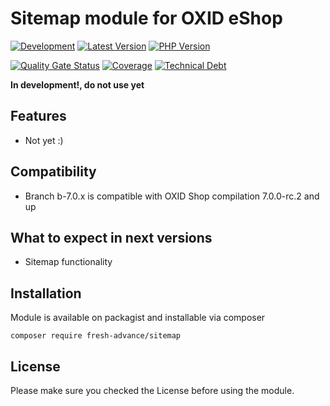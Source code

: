 # Sitemap module for OXID eShop

[![Development](https://github.com/Fresh-Advance/Sitemap/actions/workflows/development.yml/badge.svg?branch=b-7.0.x)](https://github.com/Fresh-Advance/Sitemap/actions/workflows/development.yml)
[![Latest Version](https://img.shields.io/packagist/v/Fresh-Advance/Sitemap?logo=composer&label=latest&include_prereleases&color=orange)](https://packagist.org/packages/Fresh-Advance/Sitemap)
[![PHP Version](https://img.shields.io/packagist/php-v/Fresh-Advance/Sitemap)](https://github.com/Fresh-Advance/Sitemap)

[![Quality Gate Status](https://sonarcloud.io/api/project_badges/measure?project=Fresh-Advance_Sitemap&metric=alert_status)](https://sonarcloud.io/dashboard?id=Fresh-Advance_Sitemap)
[![Coverage](https://sonarcloud.io/api/project_badges/measure?project=Fresh-Advance_Sitemap&metric=coverage)](https://sonarcloud.io/dashboard?id=Fresh-Advance_Sitemap)
[![Technical Debt](https://sonarcloud.io/api/project_badges/measure?project=Fresh-Advance_Sitemap&metric=sqale_index)](https://sonarcloud.io/dashboard?id=Fresh-Advance_Sitemap)

**In development!, do not use yet**

## Features

* Not yet :)

## Compatibility

* Branch b-7.0.x is compatible with OXID Shop compilation 7.0.0-rc.2 and up

## What to expect in next versions

* Sitemap functionality

## Installation

Module is available on packagist and installable via composer

```
composer require fresh-advance/sitemap
```

## License

Please make sure you checked the License before using the module.
